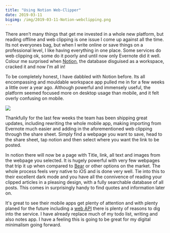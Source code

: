 ```yaml
---
title: "Using Notion Web-Clipper"
date: 2019-03-11
bigimg: /img/2019-03-11-Notion-webclipping.png
---
```

There aren’t many things that get me invested in a whole new platform, but reading offline and web clipping is one issue I come up against all the time. Its not everyones bag, but when I write online or save things on a professional level, I like having everything in one place. Some services do web clipping ok, some do it poorly and until now only Evernote did it well. Colour me surprised when [Notion](https://notion.so), the database disguised as a workspace, cracked it and now I’m all in!

To be completely honest, I have dabbled with Notion before. Its all encompassing and mouldable workspace app pulled me in for a few weeks a little over a year ago. Although powerful and immensely useful, the platform seemed focused more on desktop usage than mobile, and it felt overly confusing on mobile.

![](https://gr36.com/img/2019-03-11-notion-webclip-screenshots.png)

Thankfully for the last few weeks the team has been shipping great updates, including rewriting the whole mobile app, making importing from Evernote much easier and adding in the aforementioned web clipping through the share sheet. Simply find a webpage you want to save, head to the share sheet, tap notion and then select where you want the link to be posted.

In notion there will now be a page with Title, link, all text and images from the webpage you selected. It is hugely powerful with very few webpages that trip it up when compared to [Bear]([https://www.gr36.com/2017-01-19-bear-app-review/](https://www.gr36.com/2017-01-19-bear-app-review/)) or other options on the market. The whole process feels very native to iOS and is done very well. Tie into this to their excellent dark mode and you have all the connivence of reading your clipped articles in a pleasing design, with a fully searchable database of all posts. This comes in surprisingly handy to find quotes and information later on.

It's great to see their mobile apps get plenty of attention and with plenty planed for the future including a [web API]([https://www.notion.so/What-s-New-157765353f2c4705bd45474e5ba8b46c](https://www.notion.so/What-s-New-157765353f2c4705bd45474e5ba8b46c)) there is plenty of reasons to dig into the service. I have already replace much of my todo list, writing and also notes app. I have a feeling this is going to be great for my digital minimalism going forward.
